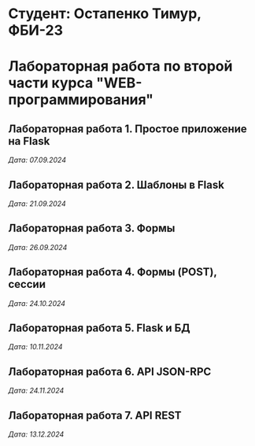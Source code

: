 # Студент: Остапенко Тимур, ФБИ-23

# Лабораторная работа по второй части курса "WEB-программирования"

## Лабораторная работа 1. Простое приложение на Flask

*Дата: 07.09.2024*

## Лабораторная работа 2. Шаблоны в Flask

*Дата: 21.09.2024*

## Лабораторная работа 3. Формы

*Дата: 26.09.2024*

## Лабораторная работа 4. Формы (POST), сессии

*Дата: 24.10.2024*

## Лабораторная работа 5. Flask и БД

*Дата: 10.11.2024*

## Лабораторная работа 6. API JSON-RPC

*Дата: 24.11.2024*

## Лабораторная работа 7. API REST

*Дата: 13.12.2024*